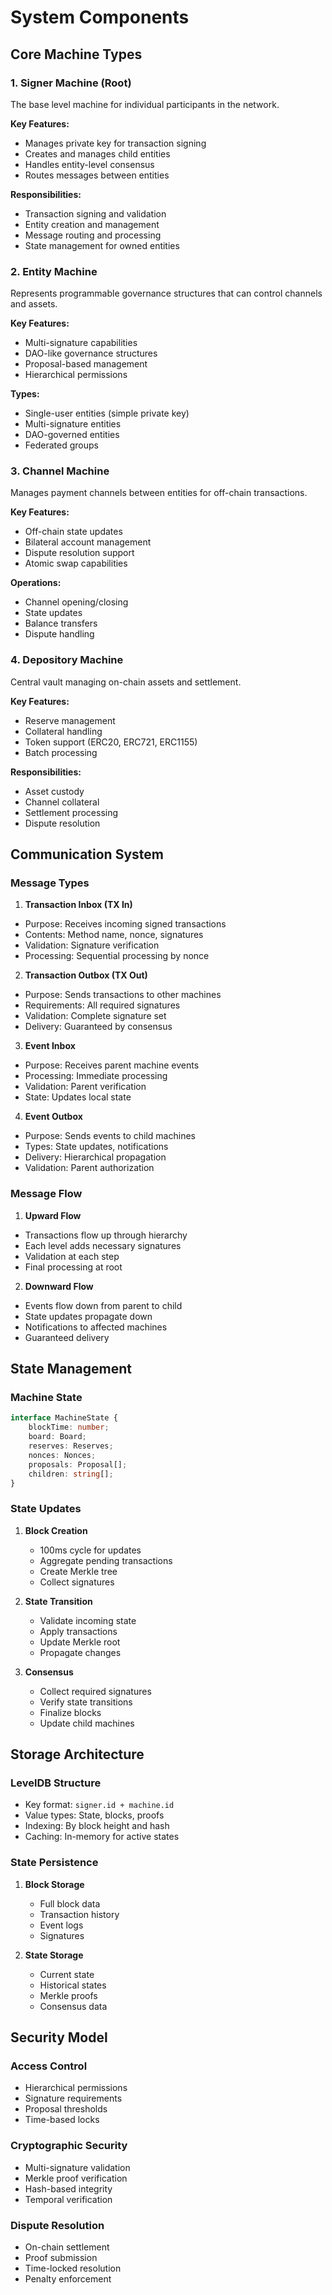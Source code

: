 # System Components

## Core Machine Types

### 1. Signer Machine (Root)
The base level machine for individual participants in the network.

**Key Features:**
- Manages private key for transaction signing
- Creates and manages child entities
- Handles entity-level consensus
- Routes messages between entities

**Responsibilities:**
- Transaction signing and validation
- Entity creation and management
- Message routing and processing
- State management for owned entities

### 2. Entity Machine
Represents programmable governance structures that can control channels and assets.

**Key Features:**
- Multi-signature capabilities
- DAO-like governance structures
- Proposal-based management
- Hierarchical permissions

**Types:**
- Single-user entities (simple private key)
- Multi-signature entities
- DAO-governed entities
- Federated groups

### 3. Channel Machine
Manages payment channels between entities for off-chain transactions.

**Key Features:**
- Off-chain state updates
- Bilateral account management
- Dispute resolution support
- Atomic swap capabilities

**Operations:**
- Channel opening/closing
- State updates
- Balance transfers
- Dispute handling

### 4. Depository Machine
Central vault managing on-chain assets and settlement.

**Key Features:**
- Reserve management
- Collateral handling
- Token support (ERC20, ERC721, ERC1155)
- Batch processing

**Responsibilities:**
- Asset custody
- Channel collateral
- Settlement processing
- Dispute resolution

## Communication System

### Message Types

1. **Transaction Inbox (TX In)**
- Purpose: Receives incoming signed transactions
- Contents: Method name, nonce, signatures
- Validation: Signature verification
- Processing: Sequential processing by nonce

2. **Transaction Outbox (TX Out)**
- Purpose: Sends transactions to other machines
- Requirements: All required signatures
- Validation: Complete signature set
- Delivery: Guaranteed by consensus

3. **Event Inbox**
- Purpose: Receives parent machine events
- Processing: Immediate processing
- Validation: Parent verification
- State: Updates local state

4. **Event Outbox**
- Purpose: Sends events to child machines
- Types: State updates, notifications
- Delivery: Hierarchical propagation
- Validation: Parent authorization

### Message Flow

1. **Upward Flow**
- Transactions flow up through hierarchy
- Each level adds necessary signatures
- Validation at each step
- Final processing at root

2. **Downward Flow**
- Events flow down from parent to child
- State updates propagate down
- Notifications to affected machines
- Guaranteed delivery

## State Management

### Machine State
```typescript
interface MachineState {
    blockTime: number;
    board: Board;
    reserves: Reserves;
    nonces: Nonces;
    proposals: Proposal[];
    children: string[];
}
```

### State Updates
1. **Block Creation**
   - 100ms cycle for updates
   - Aggregate pending transactions
   - Create Merkle tree
   - Collect signatures

2. **State Transition**
   - Validate incoming state
   - Apply transactions
   - Update Merkle root
   - Propagate changes

3. **Consensus**
   - Collect required signatures
   - Verify state transitions
   - Finalize blocks
   - Update child machines

## Storage Architecture

### LevelDB Structure
- Key format: `signer.id + machine.id`
- Value types: State, blocks, proofs
- Indexing: By block height and hash
- Caching: In-memory for active states

### State Persistence
1. **Block Storage**
   - Full block data
   - Transaction history
   - Event logs
   - Signatures

2. **State Storage**
   - Current state
   - Historical states
   - Merkle proofs
   - Consensus data

## Security Model

### Access Control
- Hierarchical permissions
- Signature requirements
- Proposal thresholds
- Time-based locks

### Cryptographic Security
- Multi-signature validation
- Merkle proof verification
- Hash-based integrity
- Temporal verification

### Dispute Resolution
- On-chain settlement
- Proof submission
- Time-locked resolution
- Penalty enforcement 